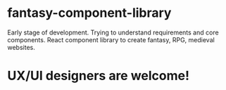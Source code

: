 # fantasy-component-library
Early stage of development. Trying to understand requirements and core components.
React component library to create fantasy, RPG, medieval websites.
# UX/UI designers are welcome!
